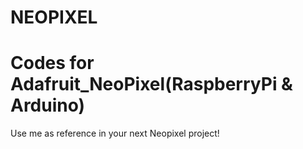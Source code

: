 # NEOPIXEL
# Codes for Adafruit_NeoPixel(RaspberryPi &amp; Arduino)
Use me as reference in your next Neopixel project!
